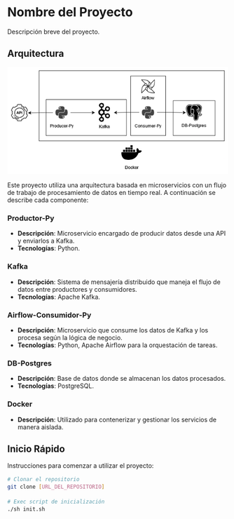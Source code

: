 # Nombre del Proyecto

Descripción breve del proyecto.

## Arquitectura

![Arquitectura](docs/img/POC_DIAG_PROYECT.png)

Este proyecto utiliza una arquitectura basada en microservicios con un flujo de trabajo de procesamiento de datos en tiempo real. A continuación se describe cada componente:

### Productor-Py

- **Descripción**: Microservicio encargado de producir datos desde una API y enviarlos a Kafka.
- **Tecnologías**: Python.

### Kafka

- **Descripción**: Sistema de mensajería distribuido que maneja el flujo de datos entre productores y consumidores.
- **Tecnologías**: Apache Kafka.

### Airflow-Consumidor-Py

- **Descripción**: Microservicio que consume los datos de Kafka y los procesa según la lógica de negocio.
- **Tecnologías**: Python, Apache Airflow para la orquestación de tareas.

### DB-Postgres

- **Descripción**: Base de datos donde se almacenan los datos procesados.
- **Tecnologías**: PostgreSQL.

### Docker

- **Descripción**: Utilizado para contenerizar y gestionar los servicios de manera aislada.

## Inicio Rápido

Instrucciones para comenzar a utilizar el proyecto:

```bash
# Clonar el repositorio
git clone [URL_DEL_REPOSITORIO]

# Exec script de inicialización
./sh init.sh
```
